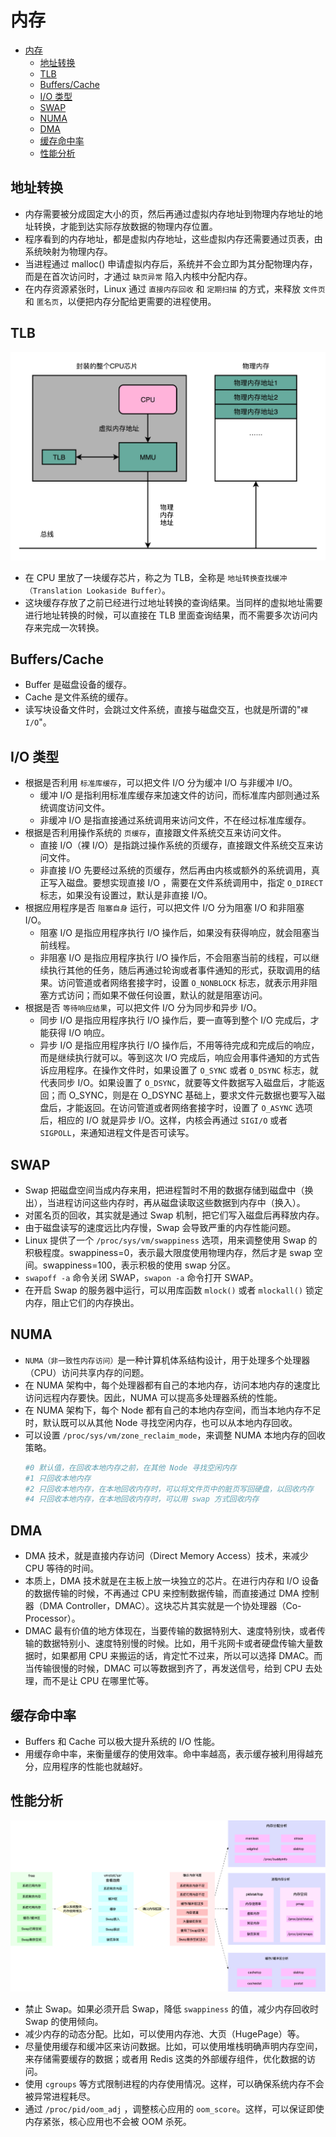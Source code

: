 # 内存

- [内存](#内存)
  - [地址转换](#地址转换)
  - [TLB](#tlb)
  - [Buffers/Cache](#bufferscache)
  - [I/O 类型](#io-类型)
  - [SWAP](#swap)
  - [NUMA](#numa)
  - [DMA](#dma)
  - [缓存命中率](#缓存命中率)
  - [性能分析](#性能分析)

## 地址转换

- 内存需要被分成固定大小的页，然后再通过虚拟内存地址到物理内存地址的地址转换，才能到达实际存放数据的物理内存位置。
- 程序看到的内存地址，都是虚拟内存地址，这些虚拟内存还需要通过页表，由系统映射为物理内存。
- 当进程通过 malloc() 申请虚拟内存后，系统并不会立即为其分配物理内存，而是在首次访问时，才通过 `缺页异常` 陷入内核中分配内存。
- 在内存资源紧张时，Linux 通过 `直接内存回收` 和 `定期扫描` 的方式，来释放 `文件页` 和 `匿名页`，以便把内存分配给更需要的进程使用。

## TLB

![TLB](https://github.com/gongluck/images/blob/main/memory/tlb.png)

- 在 CPU 里放了一块缓存芯片，称之为 TLB，全称是 `地址转换查找缓冲（Translation Lookaside Buffer）`。
- 这块缓存存放了之前已经进行过地址转换的查询结果。当同样的虚拟地址需要进行地址转换的时候，可以直接在 TLB 里面查询结果，而不需要多次访问内存来完成一次转换。

## Buffers/Cache

- Buffer 是磁盘设备的缓存。
- Cache 是文件系统的缓存。
- 读写块设备文件时，会跳过文件系统，直接与磁盘交互，也就是所谓的"`裸 I/O`"。

## I/O 类型

- 根据是否利用 `标准库缓存`，可以把文件 I/O 分为缓冲 I/O 与非缓冲 I/O。
  - 缓冲 I/O 是指利用标准库缓存来加速文件的访问，而标准库内部则通过系统调度访问文件。
  - 非缓冲 I/O 是指直接通过系统调用来访问文件，不在经过标准库缓存。
- 根据是否利用操作系统的 `页缓存`，直接跟文件系统交互来访问文件。
  - 直接 I/O（裸 I/O）是指跳过操作系统的页缓存，直接跟文件系统交互来访问文件。
  - 非直接 I/O 先要经过系统的页缓存，然后再由内核或额外的系统调用，真正写入磁盘。要想实现直接 I/O ，需要在文件系统调用中，指定 `O_DIRECT` 标志，如果没有设置过，默认是非直接 I/O。
- 根据应用程序是否 `阻塞自身` 运行，可以把文件 I/O 分为阻塞 I/O 和非阻塞 I/O。
  - 阻塞 I/O 是指应用程序执行 I/O 操作后，如果没有获得响应，就会阻塞当前线程。
  - 非阻塞 I/O 是指应用程序执行 I/O 操作后，不会阻塞当前的线程，可以继续执行其他的任务，随后再通过轮询或者事件通知的形式，获取调用的结果。访问管道或者网络套接字时，设置 `O_NONBLOCK` 标志，就表示用非阻塞方式访问；而如果不做任何设置，默认的就是阻塞访问。
- 根据是否 `等待响应结果`，可以把文件 I/O 分为同步和异步 I/O。
  - 同步 I/O 是指应用程序执行 I/O 操作后，要一直等到整个 I/O 完成后，才能获得 I/O 响应。
  - 异步 I/O 是指应用程序执行 I/O 操作后，不用等待完成和完成后的响应，而是继续执行就可以。等到这次 I/O 完成后，响应会用事件通知的方式告诉应用程序。在操作文件时，如果设置了 `O_SYNC` 或者 `O_DSYNC` 标志，就代表同步 I/O。如果设置了 `O_DSYNC`，就要等文件数据写入磁盘后，才能返回；而 O_SYNC，则是在 O_DSYNC 基础上，要求文件元数据也要写入磁盘后，才能返回。在访问管道或者网络套接字时，设置了 `O_ASYNC` 选项后，相应的 I/O 就是异步 I/O。这样，内核会再通过 `SIGI/O` 或者 `SIGPOLL`，来通知进程文件是否可读写。

## SWAP

- Swap 把磁盘空间当成内存来用，把进程暂时不用的数据存储到磁盘中（换出），当进程访问这些内存时，再从磁盘读取这些数据到内存中（换入）。
- 对匿名页的回收，其实就是通过 Swap 机制，把它们写入磁盘后再释放内存。
- 由于磁盘读写的速度远比内存慢，Swap 会导致严重的内存性能问题。
- Linux 提供了一个 `/proc/sys/vm/swappiness` 选项，用来调整使用 Swap 的积极程度。swappiness=0，表示最大限度使用物理内存，然后才是 swap 空间。swappiness=100，表示积极的使用 swap 分区。
- `swapoff -a` 命令关闭 SWAP，`swapon -a` 命令打开 SWAP。
- 在开启 Swap 的服务器中运行，可以用库函数 `mlock()` 或者 `mlockall()` 锁定内存，阻止它们的内存换出。

## NUMA

- `NUMA（非一致性内存访问）`是一种计算机体系结构设计，用于处理多个处理器（CPU）访问共享内存的问题。
- 在 NUMA 架构中，每个处理器都有自己的本地内存，访问本地内存的速度比访问远程内存要快。因此，NUMA 可以提高多处理器系统的性能。
- 在 NUMA 架构下，每个 Node 都有自己的本地内存空间，而当本地内存不足时，默认既可以从其他 Node 寻找空闲内存，也可以从本地内存回收。
- 可以设置 `/proc/sys/vm/zone_reclaim_mode`，来调整 NUMA 本地内存的回收策略。
  ```bash
  #0 默认值，在回收本地内存之前，在其他 Node 寻找空闲内存
  #1 只回收本地内存
  #2 只回收本地内存，在本地回收内存时，可以将文件页中的脏页写回硬盘，以回收内存
  #4 只回收本地内存，在本地回收内存时，可以用 swap 方式回收内存
  ```

## DMA

- DMA 技术，就是直接内存访问（Direct Memory Access）技术，来减少 CPU 等待的时间。
- 本质上，DMA 技术就是在主板上放一块独立的芯片。在进行内存和 I/O 设备的数据传输的时候，不再通过 CPU 来控制数据传输，而直接通过 DMA 控制器（DMA Controller，DMAC）。这块芯片其实就是一个协处理器（Co-Processor）。
- DMAC 最有价值的地方体现在，当要传输的数据特别大、速度特别快，或者传输的数据特别小、速度特别慢的时候。比如，用千兆网卡或者硬盘传输大量数据时，如果都用 CPU 来搬运的话，肯定忙不过来，所以可以选择 DMAC。而当传输很慢的时候，DMAC 可以等数据到齐了，再发送信号，给到 CPU 去处理，而不是让 CPU 在哪里忙等。

## 缓存命中率

- Buffers 和 Cache 可以极大提升系统的 I/O 性能。
- 用缓存命中率，来衡量缓存的使用效率。命中率越高，表示缓存被利用得越充分，应用程序的性能也就越好。

## 性能分析

![内存性能分析](https://github.com/gongluck/images/blob/main/linux/performance/memory.png)

- 禁止 Swap。如果必须开启 Swap，降低 `swappiness` 的值，减少内存回收时 Swap 的使用倾向。
- 减少内存的动态分配。比如，可以使用内存池、大页（HugePage）等。
- 尽量使用缓存和缓冲区来访问数据。比如，可以使用堆栈明确声明内存空间，来存储需要缓存的数据；或者用 Redis 这类的外部缓存组件，优化数据的访问。
- 使用 `cgroups` 等方式限制进程的内存使用情况。这样，可以确保系统内存不会被异常进程耗尽。
- 通过 `/proc/pid/oom_adj` ，调整核心应用的 `oom_score`。这样，可以保证即使内存紧张，核心应用也不会被 OOM 杀死。
